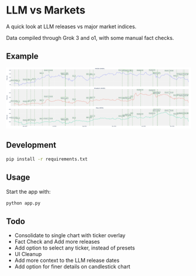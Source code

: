# LLM vs Markets

A quick look at LLM releases vs major market indices.

Data compiled through Grok 3 and o1, with some manual fact checks.

 ## Example

![Example](./llm_vs_market_example.png)


## Development

```bash
pip install -r requirements.txt
```

## Usage
Start the app with:
```bash
python app.py
```
## Todo
- Consolidate to single chart with ticker overlay 
- Fact Check and Add more releases 
- Add option to select any ticker, instead of presets 
- UI Cleanup 
- Add more context to the LLM release dates 
- Add option for finer details on candlestick chart 
